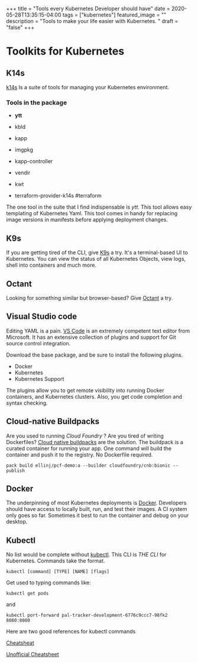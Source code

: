 +++
title = "Tools every Kubernetes Developer should have"
date = 2020-05-28T13:35:15-04:00
tags = ["kubernetes"]
featured_image = ""
description = "Tools to make your life easier with Kubernetes. "
draft = "false"
+++



# Toolkits for Kubernetes

## K14s

[k14s](https://k14s.io) Is a suite of tools for managing your Kubernetes environment.


### Tools in the package

* **ytt**

* kbld 

* kapp 

* imgpkg 

* kapp-controller 

* vendir

* kwt

* terraform-provider-k14s #terraform

The one tool in the suite that I find indispensable is *ytt*. This tool allows easy templating of Kubernetes Yaml. This tool comes in handy for replacing image versions in manifests before applying deployment changes.


## K9s

If you are getting tired of the CLI, give [K9s](https://k9scli.io
) a try. It's a terminal-based UI to Kubernetes. You can view the status of all Kubernetes Objects, view logs, shell into containers and much more. 

## Octant

Looking for something similar but browser-based? Give [Octant](https://github.com/vmware-tanzu/octant) a try. 

## Visual Studio code

Editing YAML is a pain. [VS Code](https://code.visualstudio.com) is an extremely competent text editor from Microsoft. It has an extensive collection of plugins and support for Git source control integration. 

Download the base package, and be sure to install the following plugins.

* Docker
* Kubernetes
* Kubernetes Support

The plugins allow you to get remote visibility into running Docker containers, and Kubernetes clusters. Also, you get code completion and syntax checking.


## Cloud-native Buildpacks

Are you used to running *Cloud Foundry* ? Are you tired of writing Dockerfiles? [Cloud native buildpacks](https://buildpacks.io) are the solution. The buildpack is a curated container for running your app. One command will build the container and push it to the registry. No Dockerfile required.

```pack build ellinj/pcf-demo:a --builder cloudfoundry/cnb:bionic --publish```

## Docker

The underpinning of most Kubernetes deployments is [Docker](https://docs.docker.com/desktop/). Developers should have access to locally built, run, and test their images. A CI system only goes so far. Sometimes it best to run the container and debug on your desktop. 


## Kubectl

No list would be complete without [kubectl](https://kubernetes.io/docs/tasks/tools/install-kubectl/). This CLI is *THE CLI* for Kubernetes. Commands take the format.

`kubectl [command] [TYPE] [NAME] [flags]`

Get used to typing commands like:

`kubectl get pods`

and

`kubectl port-forward pal-tracker-development-6776c9ccc7-98fk2 8080:8080`

Here are two good references for kubectl commands

[Cheatsheat](https://kubernetes.io/docs/reference/kubectl/cheatsheet/)

[Unofficial Cheatsheet](https://unofficial-kubernetes.readthedocs.io/en/latest/user-guide/kubectl-cheatsheet/)

